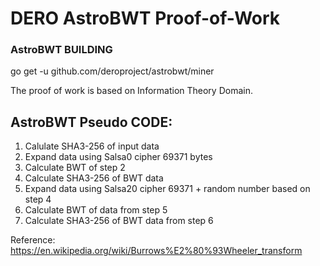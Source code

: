 DERO AstroBWT Proof-of-Work
============================  

### AstroBWT BUILDING  
go get -u github.com/deroproject/astrobwt/miner  


The proof of work is based on Information Theory Domain.  
## AstroBWT Pseudo CODE:  
1. Calulate SHA3-256 of input data
2. Expand data using Salsa0  cipher  69371  bytes
3. Calculate BWT of step 2
4. Calculate SHA3-256 of BWT data
5. Expand data using Salsa20  cipher  69371  + random number based on step 4
6. Calculate BWT of data from step 5
7. Calculate SHA3-256 of BWT data from step 6



Reference: https://en.wikipedia.org/wiki/Burrows%E2%80%93Wheeler_transform

